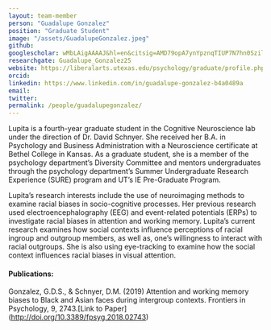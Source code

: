 ```yaml
---
layout: team-member
person: "Guadalupe Gonzalez"
position: "Graduate Student"
image: "/assets/GuadalupeGonzalez.jpeg"
github: 
googlescholar: wMbLAigAAAAJ&hl=en&citsig=AMD79opA7ynYpznqTIUP7N7hn0SzileNpw
researchgate: Guadalupe_Gonzalez25
website: https://liberalarts.utexas.edu/psychology/graduate/profile.php?id=gsg569
orcid: 
linkedin: https://www.linkedin.com/in/guadalupe-gonzalez-b4a0489a
email:
twitter:
permalink: /people/guadalupegonzalez/
---
```


Lupita is a fourth-year graduate student in the Cognitive Neuroscience lab under the direction of Dr. David Schnyer. She received her B.A. in Psychology and Business Administration with a Neuroscience certificate at Bethel College in Kansas. As a graduate student, she is a member of the psychology department’s Diversity Committee and mentors undergraduates through the psychology department’s Summer Undergraduate Research Experience (SURE) program and UT’s IE Pre-Graduate Program.

Lupita’s research interests include the use of neuroimaging methods to examine racial biases in socio-cognitive processes. Her previous research used electroencephalography (EEG) and event-related potentials (ERPs) to investigate racial biases in attention and working memory. Lupita’s current research examines how social contexts influence perceptions of racial ingroup and outgroup members, as well as, one’s willingness to interact with racial outgroups. She is also using eye-tracking to examine how the social context influences racial biases in visual attention.

#### Publications:

Gonzalez, G.D.S., & Schnyer, D.M. (2019) Attention and working memory biases to Black and 
Asian faces during intergroup contexts. Frontiers in Psychology, 9, 2743.[Link to Paper]
(http://doi.org/10.3389/fpsyg.2018.02743)
